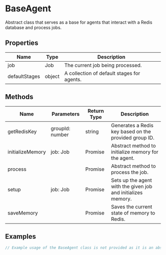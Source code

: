 # BaseAgent

Abstract class that serves as a base for agents that interact with a Redis database and process jobs.

## Properties

| Name           | Type   | Description                               |
|----------------|--------|-------------------------------------------|
| job            | Job    | The current job being processed.          |
| defaultStages  | object | A collection of default stages for agents.|

## Methods

| Name             | Parameters        | Return Type       | Description                                             |
|------------------|-------------------|-------------------|---------------------------------------------------------|
| getRedisKey      | groupId: number   | string            | Generates a Redis key based on the provided group ID.    |
| initializeMemory | job: Job          | Promise<void>     | Abstract method to initialize memory for the agent.     |
| process          |                   | Promise<void>     | Abstract method to process the job.                     |
| setup            | job: Job          | Promise<void>     | Sets up the agent with the given job and initializes memory. |
| saveMemory       |                   | Promise<void>     | Saves the current state of memory to Redis.             |

## Examples

```typescript
// Example usage of the BaseAgent class is not provided as it is an abstract class.
```